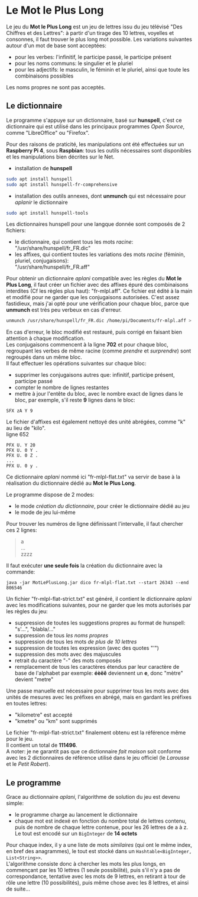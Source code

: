 # Le Mot le Plus Long

Le jeu du **Mot le Plus Long** est un jeu de lettres issu du jeu télévisé "Des Chiffres et des Lettres": à partir d'un tirage des 10 lettres, voyelles et consonnes, il faut trouver le plus long mot possible. Les variations suivantes autour d'un mot de base sont acceptées:  
- pour les verbes: l'infinitif, le participe passé, le participe présent
- pour les noms communs: le singulier et le pluriel
- pour les adjectifs: le masculin, le féminin et le pluriel, ainsi que toute les combinaisons possibles

Les noms propres ne sont pas acceptés.

## Le dictionnaire

Le programme s'appuye sur un dictionnaire, basé sur **hunspell**, c'est ce dictionnaire qui est utilisé dans les principaux programmes *Open Source*, comme "LibreOffice" ou "Firefox".  

Pour des raisons de praticité, les manipulations ont été effectuées sur un **Raspberry Pi 4**, sous **Raspbian**: tous les outils nécessaires sont disponibles et les manipulations bien décrites sur le Net.
- installation de **hunspell**
```bash
sudo apt install hunspell
sudo apt install hunspell-fr-comprehensive
```
- installation des outils annexes, dont **unmunch** qui est nécessaire pour *aplanir* le dictionnaire
```bash
sudo apt install hunspell-tools
```

Les dictionnaires hunspell pour une langque donnée sont composés de 2 fichiers:  
- le dictionnaire, qui contient tous les mots *racine*:  
"/usr/share/hunspell/fr_FR.dic"
- les affixes, qui contient toutes les variations des mots *racine* (féminin, pluriel, conjugaisons):  
"/usr/share/hunspell/fr_FR.aff"

Pour obtenir un dictionnaire *aplani* compatible avec les règles du **Mot le Plus Long**, il faut créer un fichier avec des affixes épuré des combinaisons interdites (Cf les règles plus haut): "fr-mlpl.aff". Ce fichier est édité à la main et modifié pour ne garder que les conjugaisons autorisées. C'est assez fastidieux, mais j'ai opté pour une vérification pour chaque bloc, parce que **unmunch** est très peu verbeux en cas d'erreur.
```bash
unmunch /usr/share/hunspell/fr_FR.dic /home/pi/Documents/fr-mlpl.aff > fr-mlpl-flat.txt
```

En cas d'erreur, le bloc modifié est restauré, puis corrigé en faisant bien attention à chaque modification.  
Les conjugaisons commencent à la ligne **702** et pour chaque bloc, regroupant les verbes de même racine (comme *prendre* et *surprendre*) sont regroupés dans un même bloc.  
Il faut effectuer les opérations suivantes sur chaque bloc:
- supprimer les conjugaisons autres que: infinitif, participe présent, participe passé
- compter le nombre de lignes restantes
- mettre à jour l'entête du bloc, avec le nombre exact de lignes dans le bloc, par exemple, s'il reste **9** lignes dans le bloc:
```
SFX zA Y 9
```
Le fichier d'affixes est également nettoyé des unité abrégées, comme "k" au lieu de "kilo".  
ligne 652
```
PFX U. Y 20
PFX U. 0 Y .
PFX U. 0 Z .
...
PFX U. 0 y .
```

Ce dictionnaire *aplani* nommé ici "fr-mlpl-flat.txt" va servir de base à la réalisation du dictionnaire dédié au **Mot le Plus Long**.  

Le programme dispose de 2 modes:
- le mode *création du dictionnaire*, pour créer le dictionnaire dédié au jeu
- le mode de jeu lui-même

Pour trouver les numéros de ligne définissant l'intervalle, il faut chercher ces 2 lignes:
> a  
> ...  
> zzzz  

Il faut exécuter **une seule fois** la création du dictionnaire avec la commande:
```
java -jar MotLePlusLong.jar dico fr-mlpl-flat.txt --start 26343 --end 806546
```

Un fichier "fr-mlpl-flat-strict.txt" est généré, il contient le dictionnaire *aplani* avec les modifications suivantes, pour ne garder que les mots autorisés par les règles du jeu:
- suppression de toutes les suggestions propres au format de hunspell: "s'...", "blabla/..."
- suppression de tous *les noms propres*
- suppression de tous les mots *de plus de 10 lettres*
- suppression de toutes les expression (avec des quotes "'")
- suppression des mots avec des majuscules
- retrait du caractère "-" des mots composés
- remplacement de tous les caractères étendus par leur caractère de base de l'alphabet
par exemple: **éèëê** deviennent un **e**, donc "mètre" devient "metre"

Une passe manuelle est nécessaire pour supprimer tous les mots avec des unités de mesures avec les préfixes en abrégé, mais en gardant les préfixes en toutes lettres:
- "kilometre" est accepté
- "kmetre" ou "km" sont supprimés

Le fichier "fr-mlpl-flat-strict.txt" finalement obtenu est la référence même pour le jeu.  
Il contient un total de **111496**.  
A noter: je ne garantit pas que ce dictionnaire *fait maison* soit conforme avec les 2 dictionnaires de référence utilisé dans le jeu officiel (le *Larousse* et le *Petit Robert*).

## Le programme

Grace au dictionnaire *aplani*, l'algorithme de solution du jeu est devenu simple:
- le programme charge au lancement le dictionnaire
- chaque mot est indexé en fonction du nombre total de lettres contenu, puis de nombre de chaque lettre contenue, pour les 26 lettres de a à z. Le tout est encodé sur un `BigInteger` de **14 octets**

Pour chaque index, il y a une liste de mots *similaires* (qui ont le même index, en bref des anagrammes), le tout est stocké dans un `Hashtable<BigInteger, List<String>>`.  
L'algorithme consiste donc à chercher les mots les plus longs, en commençant par les 10 lettres (1 seule possibilité), puis s'il n'y a pas de correspondance, tentative avec les mots de 9 lettres, en retirant à tour de rôle une lettre (10 possibilités), puis même chose avec les 8 lettres, et ainsi de suite...
